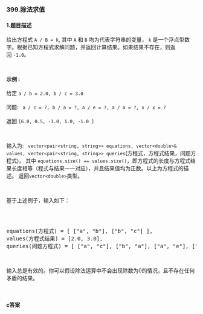 ### 399.除法求值

#### 1.题目描述

<p>给出方程式&nbsp;<code>A / B = k</code>, 其中&nbsp;<code>A</code> 和&nbsp;<code>B</code> 均为代表字符串的变量，&nbsp;<code>k</code> 是一个浮点型数字。根据已知方程式求解问题，并返回计算结果。如果结果不存在，则返回&nbsp;<code>-1.0</code>。</p><br/><p><strong>示例 :</strong><br /><br/>给定&nbsp;<code>a / b = 2.0, b / c = 3.0</code><br /><br/>问题: <code> a / c = ?, b / a = ?, a / e = ?, a / a = ?, x / x = ?&nbsp;</code><br /><br/>返回&nbsp;<code>[6.0, 0.5, -1.0, 1.0, -1.0 ]</code></p><br/><p>输入为: <code> vector&lt;pair&lt;string, string&gt;&gt; equations, vector&lt;double&gt;&amp; values, vector&lt;pair&lt;string, string&gt;&gt; queries</code>(方程式，方程式结果，问题方程式)，&nbsp;其中&nbsp;<code>equations.size() == values.size()</code>，即方程式的长度与方程式结果长度相等（程式与结果一一对应），并且结果值均为正数。以上为方程式的描述。&nbsp;返回<code>vector&lt;double&gt;</code>类型。</p><br/><p>基于上述例子，输入如下：</p><br/><pre><br/>equations(方程式) = [ [&quot;a&quot;, &quot;b&quot;], [&quot;b&quot;, &quot;c&quot;] ],<br/>values(方程式结果) = [2.0, 3.0],<br/>queries(问题方程式) = [ [&quot;a&quot;, &quot;c&quot;], [&quot;b&quot;, &quot;a&quot;], [&quot;a&quot;, &quot;e&quot;], [&quot;a&quot;, &quot;a&quot;], [&quot;x&quot;, &quot;x&quot;] ]. <br/></pre><br/><p>输入总是有效的。你可以假设除法运算中不会出现除数为0的情况，且不存在任何矛盾的结果。</p><br/>

#### c答案

```c

